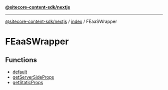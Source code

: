 [**@sitecore-content-sdk/nextjs**](../../../README.md)

***

[@sitecore-content-sdk/nextjs](../../../README.md) / [index](../../README.md) / FEaaSWrapper

# FEaaSWrapper

## Functions

- [default](functions/default.md)
- [getServerSideProps](functions/getServerSideProps.md)
- [getStaticProps](functions/getStaticProps.md)
